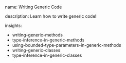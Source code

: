 name: Writing Generic Code

description: Learn how to write generic code!

insights:
  - writing-generic-methods
  - type-inference-in-generic-methods
  - using-bounded-type-parameters-in-generic-methods
  - writing-generic-classes
  - type-inference-in-generic-classes
